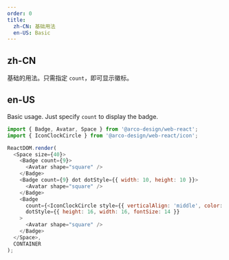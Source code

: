 ```yaml
---
order: 0
title:
  zh-CN: 基础用法
  en-US: Basic
---
```


## zh-CN

基础的用法。只需指定 `count`，即可显示徽标。
## en-US

Basic usage. Just specify `count` to display the badge.


```js
import { Badge, Avatar, Space } from '@arco-design/web-react';
import { IconClockCircle } from '@arco-design/web-react/icon';

ReactDOM.render(
  <Space size={40}>
    <Badge count={9}>
      <Avatar shape="square" />
    </Badge>
    <Badge count={9} dot dotStyle={{ width: 10, height: 10 }}>
      <Avatar shape="square" />
    </Badge>
    <Badge
      count={<IconClockCircle style={{ verticalAlign: 'middle', color: 'var(--color-text-2)' }} />}
      dotStyle={{ height: 16, width: 16, fontSize: 14 }}
    >
      <Avatar shape="square" />
    </Badge>
  </Space>,
  CONTAINER
);
```
